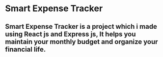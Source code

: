 # Smart Expense Tracker

## Smart Expense Tracker is a project which i made using React js and Express js, It helps you maintain your monthly budget and organize your financial life.

